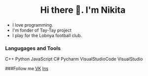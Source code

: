 <h1 align = "center">Hi there 👋. I'm Nikita</h1> 

###
- I love programming.
- I'm fonder of Tay-Tay project
- I play for the Lobnya football club.
  
### Langugages and Tools
C++
Python
JavaScript
C#
Pycharm
VisualStudioCode
VisualStudio

###Follow me
[VK](https://vk.com/n.melnikov10)
[Ins](https://www.instagram.com/_og.mel10_?igsh=MW5lbmFzaWQ5ZzE3cQ%3D%3D&utm_source=qr)
